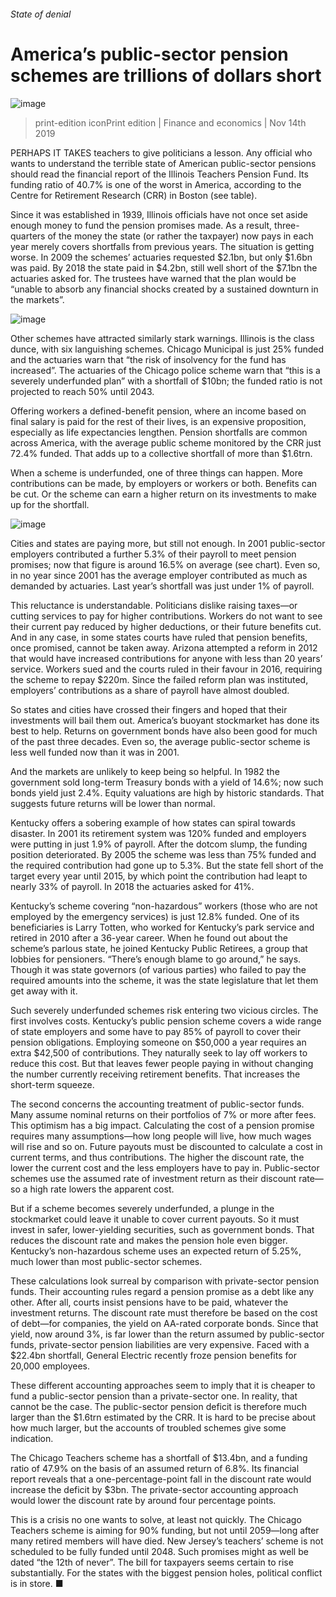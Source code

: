 ###### State of denial
# America’s public-sector pension schemes are trillions of dollars short 
![image](images/20191116_FND001_0.jpg) 
> print-edition iconPrint edition | Finance and economics | Nov 14th 2019 
PERHAPS IT TAKES teachers to give politicians a lesson. Any official who wants to understand the terrible state of American public-sector pensions should read the financial report of the Illinois Teachers Pension Fund. Its funding ratio of 40.7% is one of the worst in America, according to the Centre for Retirement Research (CRR) in Boston (see table). 
Since it was established in 1939, Illinois officials have not once set aside enough money to fund the pension promises made. As a result, three-quarters of the money the state (or rather the taxpayer) now pays in each year merely covers shortfalls from previous years. The situation is getting worse. In 2009 the schemes’ actuaries requested $2.1bn, but only $1.6bn was paid. By 2018 the state paid in $4.2bn, still well short of the $7.1bn the actuaries asked for. The trustees have warned that the plan would be “unable to absorb any financial shocks created by a sustained downturn in the markets”. 
![image](images/20191116_FNC484.png) 
Other schemes have attracted similarly stark warnings. Illinois is the class dunce, with six languishing schemes. Chicago Municipal is just 25% funded and the actuaries warn that “the risk of insolvency for the fund has increased”. The actuaries of the Chicago police scheme warn that “this is a severely underfunded plan” with a shortfall of $10bn; the funded ratio is not projected to reach 50% until 2043. 
Offering workers a defined-benefit pension, where an income based on final salary is paid for the rest of their lives, is an expensive proposition, especially as life expectancies lengthen. Pension shortfalls are common across America, with the average public scheme monitored by the CRR just 72.4% funded. That adds up to a collective shortfall of more than $1.6trn. 
When a scheme is underfunded, one of three things can happen. More contributions can be made, by employers or workers or both. Benefits can be cut. Or the scheme can earn a higher return on its investments to make up for the shortfall. 
![image](images/20191116_FNC138.png) 
Cities and states are paying more, but still not enough. In 2001 public-sector employers contributed a further 5.3% of their payroll to meet pension promises; now that figure is around 16.5% on average (see chart). Even so, in no year since 2001 has the average employer contributed as much as demanded by actuaries. Last year’s shortfall was just under 1% of payroll. 
This reluctance is understandable. Politicians dislike raising taxes—or cutting services to pay for higher contributions. Workers do not want to see their current pay reduced by higher deductions, or their future benefits cut. And in any case, in some states courts have ruled that pension benefits, once promised, cannot be taken away. Arizona attempted a reform in 2012 that would have increased contributions for anyone with less than 20 years’ service. Workers sued and the courts ruled in their favour in 2016, requiring the scheme to repay $220m. Since the failed reform plan was instituted, employers’ contributions as a share of payroll have almost doubled. 
So states and cities have crossed their fingers and hoped that their investments will bail them out. America’s buoyant stockmarket has done its best to help. Returns on government bonds have also been good for much of the past three decades. Even so, the average public-sector scheme is less well funded now than it was in 2001. 
And the markets are unlikely to keep being so helpful. In 1982 the government sold long-term Treasury bonds with a yield of 14.6%; now such bonds yield just 2.4%. Equity valuations are high by historic standards. That suggests future returns will be lower than normal. 
Kentucky offers a sobering example of how states can spiral towards disaster. In 2001 its retirement system was 120% funded and employers were putting in just 1.9% of payroll. After the dotcom slump, the funding position deteriorated. By 2005 the scheme was less than 75% funded and the required contribution had gone up to 5.3%. But the state fell short of the target every year until 2015, by which point the contribution had leapt to nearly 33% of payroll. In 2018 the actuaries asked for 41%. 
Kentucky’s scheme covering “non-hazardous” workers (those who are not employed by the emergency services) is just 12.8% funded. One of its beneficiaries is Larry Totten, who worked for Kentucky’s park service and retired in 2010 after a 36-year career. When he found out about the scheme’s parlous state, he joined Kentucky Public Retirees, a group that lobbies for pensioners. “There’s enough blame to go around,” he says. Though it was state governors (of various parties) who failed to pay the required amounts into the scheme, it was the state legislature that let them get away with it. 
Such severely underfunded schemes risk entering two vicious circles. The first involves costs. Kentucky’s public pension scheme covers a wide range of state employers and some have to pay 85% of payroll to cover their pension obligations. Employing someone on $50,000 a year requires an extra $42,500 of contributions. They naturally seek to lay off workers to reduce this cost. But that leaves fewer people paying in without changing the number currently receiving retirement benefits. That increases the short-term squeeze. 
The second concerns the accounting treatment of public-sector funds. Many assume nominal returns on their portfolios of 7% or more after fees. This optimism has a big impact. Calculating the cost of a pension promise requires many assumptions—how long people will live, how much wages will rise and so on. Future payouts must be discounted to calculate a cost in current terms, and thus contributions. The higher the discount rate, the lower the current cost and the less employers have to pay in. Public-sector schemes use the assumed rate of investment return as their discount rate—so a high rate lowers the apparent cost. 
But if a scheme becomes severely underfunded, a plunge in the stockmarket could leave it unable to cover current payouts. So it must invest in safer, lower-yielding securities, such as government bonds. That reduces the discount rate and makes the pension hole even bigger. Kentucky’s non-hazardous scheme uses an expected return of 5.25%, much lower than most public-sector schemes. 
These calculations look surreal by comparison with private-sector pension funds. Their accounting rules regard a pension promise as a debt like any other. After all, courts insist pensions have to be paid, whatever the investment returns. The discount rate must therefore be based on the cost of debt—for companies, the yield on AA-rated corporate bonds. Since that yield, now around 3%, is far lower than the return assumed by public-sector funds, private-sector pension liabilities are very expensive. Faced with a $22.4bn shortfall, General Electric recently froze pension benefits for 20,000 employees. 
These different accounting approaches seem to imply that it is cheaper to fund a public-sector pension than a private-sector one. In reality, that cannot be the case. The public-sector pension deficit is therefore much larger than the $1.6trn estimated by the CRR. It is hard to be precise about how much larger, but the accounts of troubled schemes give some indication. 
The Chicago Teachers scheme has a shortfall of $13.4bn, and a funding ratio of 47.9% on the basis of an assumed return of 6.8%. Its financial report reveals that a one-percentage-point fall in the discount rate would increase the deficit by $3bn. The private-sector accounting approach would lower the discount rate by around four percentage points. 
This is a crisis no one wants to solve, at least not quickly. The Chicago Teachers scheme is aiming for 90% funding, but not until 2059—long after many retired members will have died. New Jersey’s teachers’ scheme is not scheduled to be fully funded until 2048. Such promises might as well be dated “the 12th of never”. The bill for taxpayers seems certain to rise substantially. For the states with the biggest pension holes, political conflict is in store. ■ 
